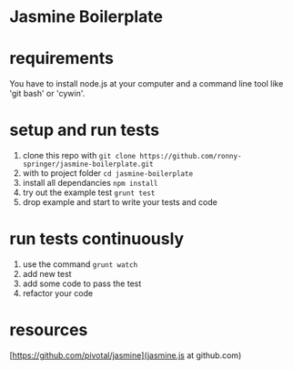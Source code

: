 Jasmine Boilerplate
===================



# requirements
You have to install node.js at your computer and a command line tool like 'git bash' or 'cywin'.

# setup and run tests
1. clone this repo with `git clone https://github.com/ronny-springer/jasmine-boilerplate.git`
2. with to project folder `cd jasmine-boilerplate`
3. install all dependancies `npm install`
4. try out the example test `grunt test`
5. drop example and start to write your tests and code

# run tests continuously
1. use the command `grunt watch`
2. add new test
3. add some code to pass the test
4. refactor your code

# resources
[https://github.com/pivotal/jasmine](jasmine.js at github.com)